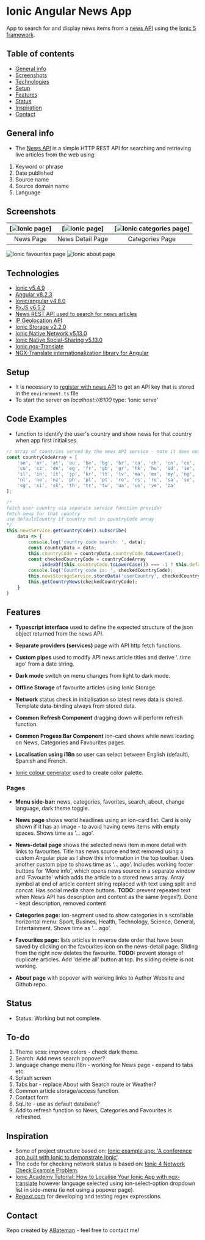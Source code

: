 # Ionic Angular News App

App to search for and display news items from a [news API](https://newsapi.org/) using the [Ionic 5 framework](https://ionicframework.com/docs).

## Table of contents

* [General info](#general-info)
* [Screenshots](#screenshots)
* [Technologies](#technologies)
* [Setup](#setup)
* [Features](#features)
* [Status](#status)
* [Inspiration](#inspiration)
* [Contact](#contact)

## General info

* The [News API](https://newsapi.org/) is a simple HTTP REST API for searching and retrieving live articles from the web using:

1. Keyword or phrase
2. Date published
3. Source name
4. Source domain name
5. Language

## Screenshots

| [![Ionic page](./img/news.png)] | [![Ionic page](./img/news-detail.png)] | [![Ionic categories page](./img/categories.png)] |
|:---:|:---:|:---:|
| News Page | News Detail Page | Categories Page |

![Ionic favourites page](./img/favourites.png) ![Ionic about page](./img/about.png)

## Technologies

* [Ionic v5.4.9](https://ionicframework.com/)
* [Angular v8.2.3](https://angular.io/)
* [Ionic/angular v4.8.0](https://www.npmjs.com/package/@ionic/angular)
* [RxJS v6.5.2](https://reactivex.io/)
* [News REST API used to search for news articles](https://newsapi.org/)
* [IP Geolocation API](http://ip-api.com/)
* [Ionic Storage v2.2.0](https://ionicframework.com/docs/building/storage)
* [Ionic Native Network v5.13.0](https://ionicframework.com/docs/native/network)
* [Ionic Native Social-Sharing v5.13.0](https://ionicframework.com/docs/native/social-sharing)
* [Ionic ngx-Translate](https://ionicframework.com/docs/v3/developer-resources/ng2-translate/)
* [NGX-Translate internationalization library for Angular](http://www.ngx-translate.com/)

## Setup

* It is necessary to [register with news API](https://newsapi.org/docs/get-started) to get an API key that is stored in the `environment.ts` file
* To start the server on _localhost://8100_ type: 'ionic serve'

## Code Examples

* function to identify the user's country and show news for that country when app first initialises.

```typescript
// array of countries served by the news API service - note it does not include Spain
const countryCodeArray = [
	'ae', 'ar', 'at', 'au', 'be', 'bg', 'br', 'ca', 'ch', 'cn', 'co',
	'cu', 'cz', 'de', 'eg', 'fr', 'gb', 'gr', 'hk', 'hu', 'id', 'ie',
	'il', 'in', 'it', 'jp', 'kr', 'lt', 'lv', 'ma', 'mx', 'my', 'ng',
	'nl', 'no', 'nz', 'ph', 'pl', 'pt', 'ro', 'rs', 'ru', 'sa', 'se',
	'sg', 'si', 'sk', 'th', 'tr', 'tw', 'ua', 'us', 've', 'za'
];

/* 
fetch user country via separate service function provider
fetch news for that country
use defaultCountry if country not in countryCode array
*/
this.newsService.getCountryCode().subscribe(
	data => {
		console.log('country code search: ', data);
		const countryData = data;
		this.countryCode = countryData.countryCode.toLowerCase();
		const checkedCountryCode = countryCodeArray
			.indexOf(this.countryCode.toLowerCase()) === -1 ? this.defaultCountry : countryData.countryCode.toLowerCase();
		console.log('Country code is: ', checkedCountryCode);
		this.newsStorageService.storeData('userCountry', checkedCountryCode.toString());
		this.getCountryNews(checkedCountryCode);
	}
)
```

## Features

* **Typescript interface** used to define the expected structure of the json object returned from the news API.
* **Separate providers (services)** page with API http fetch functions.
* **Custom pipes** used to modify API news article titles and derive '..time ago' from a date string.
* **Dark mode** switch on menu changes from light to dark mode.
* **Offline Storage** of favourite articles using Ionic Storage.
* **Network** status check in initialisation so latest news data is stored. Template data-binding always from stored data.
* **Common Refresh Component** dragging down will perform refresh function.
* **Common Progess Bar Component** ion-card shows while news loading on News, Categories and Favourites pages.
* **Localisation using i18n** so user can select between English (default), Spanish and French.

* [Ionic colour generator](https://ionicframework.com/docs/theming/color-generator) used to create color palette.

### Pages

* **Menu side-bar:** news, categories, favorites, search, about, change language, dark theme toggle.

* **News page** shows world headlines using an ion-card list. Card is only shown if it has an image - to avoid having news items with empty spaces. Shows time as '... ago'.

* **News-detail page** shows the selected news item in more detail with links to favourites. Title has news source end text removed using a custom Angular pipe as I show this information in the top toolbar. Uses another custom pipe to shows time as '... ago'. Includes working footer buttons for 'More info', which opens news source in a separate window and 'Favourite' which adds the article to a stored news array. Array symbol at end of article content string replaced with text using split and concat. Has social media share buttons. 
**TODO:** prevent repeated text when News API has description and content as the same (regex?). Done - kept description, removed content

* **Categories page:** ion-segment used to show categories in a scrollable horizontal menu: Sport, Busines, Health, Technology, Science, General, Entertainment. Shows time as '... ago'.

* **Favourites page:** lists articles in reverse date order that have been saved by clicking on the favourites icon on the news-detail page. Sliding from the right now deletes the favourite.
**TODO:** prevent storage of duplicate articles. Add 'delete all' button at top. lhs sliding delete is not working.

* **About page** with popover with working links to Author Website and Github repo.

## Status

* Status: Working but not complete.

## To-do
1. Theme scss: improve colors - check dark theme.
2. Search: Add news search popover?
5. language change menu i18n - working for News page - expand to tabs etc.
7. Splash screen
8. Tabs bar - replace About with Search route or Weather?
9. Common article storage/access function.
10. Contact form
11. SqLite - use as default database?
12. Add to refresh function so News, Categories and Favourites is refreshed.

## Inspiration

* Some of project structure based on: [Ionic example app: 'A conference app built with Ionic to demonstrate Ionic'](https://github.com/ionic-team/ionic-conference-app).
* The code for checking network status is based on: [Ionic 4 Network Check Example Problem](https://forum.ionicframework.com/t/ionic-4-network-check-example-problem/157909/2).
* [Ionic Academy Tutorial: How to Localise Your Ionic App with ngx-translate](https://ionicacademy.com/localise-ionic-ngx-translate/) however language selected using ion-select-option dropdown list in side-menu (ie not using a popover page).
* [Regexr.com](https://regexr.com/) for developing and testing regex expressions.

## Contact

Repo created by [ABateman](https://www.andrewbateman.org) - feel free to contact me!
